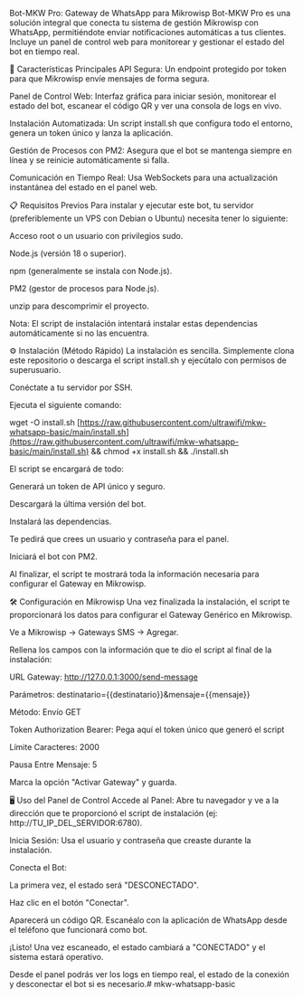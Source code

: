 Bot-MKW Pro: Gateway de WhatsApp para Mikrowisp
Bot-MKW Pro es una solución integral que conecta tu sistema de gestión Mikrowisp con WhatsApp, permitiéndote enviar notificaciones automáticas a tus clientes. Incluye un panel de control web para monitorear y gestionar el estado del bot en tiempo real.

🚀 Características Principales
API Segura: Un endpoint protegido por token para que Mikrowisp envíe mensajes de forma segura.

Panel de Control Web: Interfaz gráfica para iniciar sesión, monitorear el estado del bot, escanear el código QR y ver una consola de logs en vivo.

Instalación Automatizada: Un script install.sh que configura todo el entorno, genera un token único y lanza la aplicación.

Gestión de Procesos con PM2: Asegura que el bot se mantenga siempre en línea y se reinicie automáticamente si falla.

Comunicación en Tiempo Real: Usa WebSockets para una actualización instantánea del estado en el panel web.

📋 Requisitos Previos
Para instalar y ejecutar este bot, tu servidor (preferiblemente un VPS con Debian o Ubuntu) necesita tener lo siguiente:

Acceso root o un usuario con privilegios sudo.

Node.js (versión 18 o superior).

npm (generalmente se instala con Node.js).

PM2 (gestor de procesos para Node.js).

unzip para descomprimir el proyecto.

Nota: El script de instalación intentará instalar estas dependencias automáticamente si no las encuentra.

⚙️ Instalación (Método Rápido)
La instalación es sencilla. Simplemente clona este repositorio o descarga el script install.sh y ejecútalo con permisos de superusuario.

Conéctate a tu servidor por SSH.

Ejecuta el siguiente comando:

wget -O install.sh [https://raw.githubusercontent.com/ultrawifi/mkw-whatsapp-basic/main/install.sh](https://raw.githubusercontent.com/ultrawifi/mkw-whatsapp-basic/main/install.sh) && chmod +x install.sh && ./install.sh

El script se encargará de todo:

Generará un token de API único y seguro.

Descargará la última versión del bot.

Instalará las dependencias.

Te pedirá que crees un usuario y contraseña para el panel.

Iniciará el bot con PM2.

Al finalizar, el script te mostrará toda la información necesaria para configurar el Gateway en Mikrowisp.

🛠️ Configuración en Mikrowisp
Una vez finalizada la instalación, el script te proporcionará los datos para configurar el Gateway Genérico en Mikrowisp.

Ve a Mikrowisp -> Gateways SMS -> Agregar.

Rellena los campos con la información que te dio el script al final de la instalación:

URL Gateway: http://127.0.0.1:3000/send-message

Parámetros: destinatario={{destinatario}}&mensaje={{mensaje}}

Método: Envío GET

Token Authorization Bearer: Pega aquí el token único que generó el script

Límite Caracteres: 2000

Pausa Entre Mensaje: 5

Marca la opción "Activar Gateway" y guarda.

🖥️ Uso del Panel de Control
Accede al Panel: Abre tu navegador y ve a la dirección que te proporcionó el script de instalación (ej: http://TU_IP_DEL_SERVIDOR:6780).

Inicia Sesión: Usa el usuario y contraseña que creaste durante la instalación.

Conecta el Bot:

La primera vez, el estado será "DESCONECTADO".

Haz clic en el botón "Conectar".

Aparecerá un código QR. Escanéalo con la aplicación de WhatsApp desde el teléfono que funcionará como bot.

¡Listo! Una vez escaneado, el estado cambiará a "CONECTADO" y el sistema estará operativo.

Desde el panel podrás ver los logs en tiempo real, el estado de la conexión y desconectar el bot si es necesario.# mkw-whatsapp-basic

